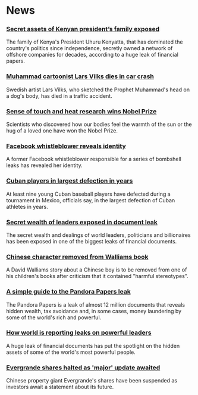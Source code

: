# News
### [Secret assets of Kenyan president’s family exposed](https://www.bbc.com/news/world-africa-58775944)
The family of Kenya's President Uhuru Kenyatta, that has dominated the country's politics since independence, secretly owned a network of offshore companies for decades, according to a huge leak of financial papers.  
### [Muhammad cartoonist Lars Vilks dies in car crash](https://www.bbc.com/news/world-europe-58783998)
Swedish artist Lars Vilks, who sketched the Prophet Muhammad's head on a dog's body, has died in a traffic accident. 
### [Sense of touch and heat research wins Nobel Prize](https://www.bbc.com/news/health-58787438)
Scientists who discovered how our bodies feel the warmth of the sun or the hug of a loved one have won the Nobel Prize. 
### [Facebook whistleblower reveals identity](https://www.bbc.com/news/technology-58784615)
A former Facebook whistleblower responsible for a series of bombshell leaks has revealed her identity. 
### [Cuban players in largest defection in years](https://www.bbc.com/news/world-latin-america-58748596)
At least nine young Cuban baseball players have defected during a tournament in Mexico, officials say, in the largest defection of Cuban athletes in years.
### [Secret wealth of leaders exposed in document leak](https://www.bbc.com/news/world-58780465)
The secret wealth and dealings of world leaders, politicians and billionaires has been exposed in one of the biggest leaks of financial documents.
### [Chinese character removed from Walliams book](https://www.bbc.com/news/entertainment-arts-58786769)
A David Walliams story about a Chinese boy is to be removed from one of his children's books after criticism that it contained "harmful stereotypes".
### [A simple guide to the Pandora Papers leak](https://www.bbc.com/news/world-58780561)
The Pandora Papers is a leak of almost 12 million documents that reveals hidden wealth, tax avoidance and, in some cases, money laundering by some of the world's rich and powerful.
### [How world is reporting leaks on powerful leaders](https://www.bbc.com/news/world-58786291)
A huge leak of financial documents has put the spotlight on the hidden assets of some of the world's most powerful people.
### [Evergrande shares halted as 'major' update awaited](https://www.bbc.com/news/business-58784316)
Chinese property giant Evergrande's shares have been suspended as investors await a statement about its future.
